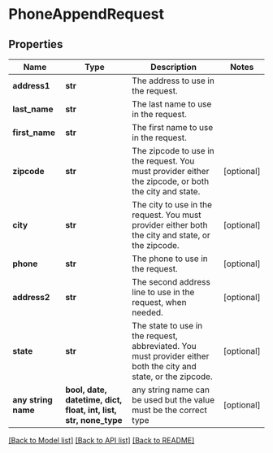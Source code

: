 # PhoneAppendRequest


## Properties
Name | Type | Description | Notes
------------ | ------------- | ------------- | -------------
**address1** | **str** | The address to use in the request. | 
**last_name** | **str** | The last name to use in the request. | 
**first_name** | **str** | The first name to use in the request. | 
**zipcode** | **str** | The zipcode to use in the request. You must provider either the zipcode, or both the city and state. | [optional] 
**city** | **str** | The city to use in the request. You must provider either both the city and state, or the zipcode. | [optional] 
**phone** | **str** | The phone to use in the request. | [optional] 
**address2** | **str** | The second address line to use in the request, when needed. | [optional] 
**state** | **str** | The state to use in the request, abbreviated. You must provider either both the city and state, or the zipcode. | [optional] 
**any string name** | **bool, date, datetime, dict, float, int, list, str, none_type** | any string name can be used but the value must be the correct type | [optional]

[[Back to Model list]](../README.md#documentation-for-models) [[Back to API list]](../README.md#documentation-for-api-endpoints) [[Back to README]](../README.md)


